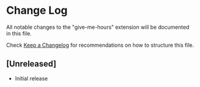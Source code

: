 # Change Log

All notable changes to the "give-me-hours" extension will be documented in this file.

Check [Keep a Changelog](http://keepachangelog.com/) for recommendations on how to structure this file.

## [Unreleased]

- Initial release